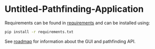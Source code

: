 # Untitled-Pathfinding-Application

Requirements can be found in [requirements](requirements.txt) and can be installed using:

```bash
pip install -r requirements.txt
```

See [roadmap](roadmap.md) for information about the GUI and pathfinding API.
